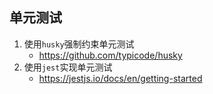 ## 单元测试
1. 使用`husky`强制约束单元测试
    * https://github.com/typicode/husky
2. 使用`jest`实现单元测试
    * https://jestjs.io/docs/en/getting-started